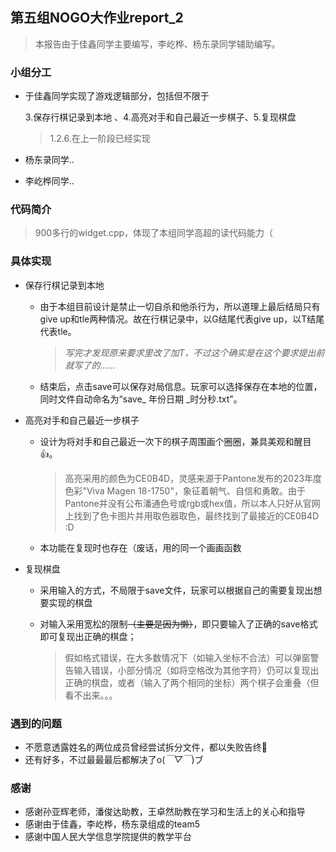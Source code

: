 ## 第五组NOGO大作业report_2

> 本报告由于佳鑫同学主要编写，李屹桦、杨东录同学辅助编写。

### 小组分工

* 于佳鑫同学实现了游戏逻辑部分，包括但不限于

  3.保存行棋记录到本地 、4.高亮对手和自己最近一步棋子、5.复现棋盘

  >  1.2.6.在上一阶段已经实现

* 杨东录同学..

* 李屹桦同学..

### 代码简介



> 900多行的widget.cpp，体现了本组同学高超的读代码能力（



### 具体实现

* 保存行棋记录到本地

  * 由于本组目前设计是禁止一切自杀和他杀行为，所以道理上最后结局只有give up和tle两种情况。故在行棋记录中，以G结尾代表give up，以T结尾代表tle。

    > _写完才发现原来要求里改了加T，不过这个确实是在这个要求提出前就写了的......_

  * 结束后，点击save可以保存对局信息。玩家可以选择保存在本地的位置，同时文件自动命名为“save_ 年份日期 _时分秒.txt"。

* 高亮对手和自己最近一步棋子

  * 设计为将对手和自己最近一次下的棋子周围画个圈圈，兼具美观和醒目👍。

    > 高亮采用的颜色为CE0B4D，灵感来源于Pantone发布的2023年度色彩"Viva Magen 18-1750"，象征着朝气、自信和勇敢。由于Pantone并没有公布潘通色号或rgb或hex值，所以本人只好从官网上找到了色卡图片并用取色器取色，最终找到了最接近的CE0B4D :D

  * 本功能在复现时也存在（废话，用的同一个画画函数
  
* 复现棋盘

  * 采用输入的方式，不局限于save文件，玩家可以根据自己的需要复现出想要实现的棋盘

  * 对输入采用宽松的限制~~（主要是因为懒）~~，即只要输入了正确的save格式即可复现出正确的棋盘；

    > 假如格式错误，在大多数情况下（如输入坐标不合法）可以弹窗警告输入错误，小部分情况（如将空格改为其他字符）仍可以复现出正确的棋盘，或者（输入了两个相同的坐标）两个棋子会重叠（但看不出来。。。


   

### 遇到的问题

* 不愿意透露姓名的两位成员曾经尝试拆分文件，都以失败告终🤡
* 还有好多，不过最最最后都解决了o(*￣▽￣*)ブ

### 感谢

* 感谢孙亚辉老师，潘俊达助教，王卓然助教在学习和生活上的关心和指导
* 感谢由于佳鑫，李屹桦，杨东录组成的team5
* 感谢中国人民大学信息学院提供的教学平台



